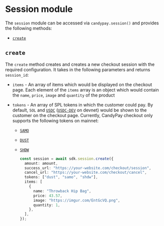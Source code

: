 # Session module

The `session` module can be accessed via `candypay.session()` and provides the following methods:

- [`create`](#create)

## `create`

The `create` method creates and creates a new checkout session with the required configuration. It takes in the following parameters and returns `session_id`:

- `items` - An array of items which would be displayed on the checkout page. Each element of the `items` array is an object which would contain the `name`, `price`, `image` and `quantity` of the product
- `tokens` - An array of SPL tokens in which the customer could pay. By default, `SOL` and [`USDC`](https://explorer.solana.com/address/EPjFWdd5AufqSSqeM2qN1xzybapC8G4wEGGkZwyTDt1v) ([`USDC-DEV`](https://explorer.solana.com/address/Gh9ZwEmdLJ8DscKNTkTqPbNwLNNBjuSzaG9Vp2KGtKJr?cluster=devnet) on devnet) would be shown to the customer on the checkout page. Currently, CandyPay checkout only supports the following tokens on mainnet:

  - [`SAMO`](https://explorer.solana.com/address/7xKXtg2CW87d97TXJSDpbD5jBkheTqA83TZRuJosgAsU)
  - [`DUST`](https://explorer.solana.com/address/DUSTcnwRpZjhds1tLY2NpcvVTmKL6JJERD9T274LcqCr)
  - [`SHDW`](https://explorer.solana.com/address/SHDWyBxihqiCj6YekG2GUr7wqKLeLAMK1gHZck9pL6y)

    ```ts
    const session = await sdk.session.create({
      amount: amount,
      success_url: "https://your-website.com/checkout/session",
      cancel_url: "https://your-website.com/checkout/cancel",
      tokens: ["dust", "samo", "shdw"],
      items: [
        {
          name: "Throwback Hip Bag",
          price: 43.57,
          image: "https://imgur.com/EntGcVQ.png",
          quantity: 1,
        },
      ],
    });
    ```
